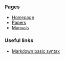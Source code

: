 ### Pages

* [Homepage](index.md)
* [Papers](papers.md)
* [Manuals](manuals.md)

### Useful links

* [Markdown basic syntax](https://www.markdownguide.org/basic-syntax/)
